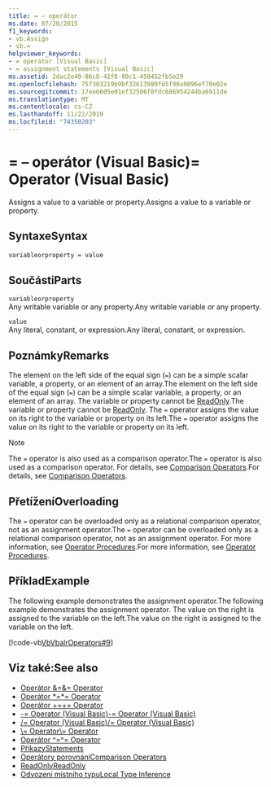 ```yaml
---
title: = – operátor
ms.date: 07/20/2015
f1_keywords:
- vb.Assign
- vb.=
helpviewer_keywords:
- = operator [Visual Basic]
- = assignment statements [Visual Basic]
ms.assetid: 2dac2e49-86c8-42f8-80c1-458452fb5e29
ms.openlocfilehash: 75f303219b9bf32613989f65f90a9096ef70e02e
ms.sourcegitcommit: 17ee6605e01ef32506f8fdc686954244ba6911de
ms.translationtype: MT
ms.contentlocale: cs-CZ
ms.lasthandoff: 11/22/2019
ms.locfileid: "74350203"
---
```

# <a name="-operator-visual-basic"></a><span data-ttu-id="f77a3-102">= – operátor (Visual Basic)</span><span class="sxs-lookup"><span data-stu-id="f77a3-102">= Operator (Visual Basic)</span></span>
<span data-ttu-id="f77a3-103">Assigns a value to a variable or property.</span><span class="sxs-lookup"><span data-stu-id="f77a3-103">Assigns a value to a variable or property.</span></span>  
  
## <a name="syntax"></a><span data-ttu-id="f77a3-104">Syntaxe</span><span class="sxs-lookup"><span data-stu-id="f77a3-104">Syntax</span></span>  
  
```vb  
variableorproperty = value  
```  
  
## <a name="parts"></a><span data-ttu-id="f77a3-105">Součásti</span><span class="sxs-lookup"><span data-stu-id="f77a3-105">Parts</span></span>  
 `variableorproperty`  
 <span data-ttu-id="f77a3-106">Any writable variable or any property.</span><span class="sxs-lookup"><span data-stu-id="f77a3-106">Any writable variable or any property.</span></span>  
  
 `value`  
 <span data-ttu-id="f77a3-107">Any literal, constant, or expression.</span><span class="sxs-lookup"><span data-stu-id="f77a3-107">Any literal, constant, or expression.</span></span>  
  
## <a name="remarks"></a><span data-ttu-id="f77a3-108">Poznámky</span><span class="sxs-lookup"><span data-stu-id="f77a3-108">Remarks</span></span>  
 <span data-ttu-id="f77a3-109">The element on the left side of the equal sign (`=`) can be a simple scalar variable, a property, or an element of an array.</span><span class="sxs-lookup"><span data-stu-id="f77a3-109">The element on the left side of the equal sign (`=`) can be a simple scalar variable, a property, or an element of an array.</span></span> <span data-ttu-id="f77a3-110">The variable or property cannot be [ReadOnly](../../../visual-basic/language-reference/modifiers/readonly.md).</span><span class="sxs-lookup"><span data-stu-id="f77a3-110">The variable or property cannot be [ReadOnly](../../../visual-basic/language-reference/modifiers/readonly.md).</span></span> <span data-ttu-id="f77a3-111">The `=` operator assigns the value on its right to the variable or property on its left.</span><span class="sxs-lookup"><span data-stu-id="f77a3-111">The `=` operator assigns the value on its right to the variable or property on its left.</span></span>  
  
> [!NOTE]
> <span data-ttu-id="f77a3-112">The `=` operator is also used as a comparison operator.</span><span class="sxs-lookup"><span data-stu-id="f77a3-112">The `=` operator is also used as a comparison operator.</span></span> <span data-ttu-id="f77a3-113">For details, see [Comparison Operators](../../../visual-basic/language-reference/operators/comparison-operators.md).</span><span class="sxs-lookup"><span data-stu-id="f77a3-113">For details, see [Comparison Operators](../../../visual-basic/language-reference/operators/comparison-operators.md).</span></span>  
  
## <a name="overloading"></a><span data-ttu-id="f77a3-114">Přetížení</span><span class="sxs-lookup"><span data-stu-id="f77a3-114">Overloading</span></span>  
 <span data-ttu-id="f77a3-115">The `=` operator can be overloaded only as a relational comparison operator, not as an assignment operator.</span><span class="sxs-lookup"><span data-stu-id="f77a3-115">The `=` operator can be overloaded only as a relational comparison operator, not as an assignment operator.</span></span> <span data-ttu-id="f77a3-116">For more information, see [Operator Procedures](../../../visual-basic/programming-guide/language-features/procedures/operator-procedures.md).</span><span class="sxs-lookup"><span data-stu-id="f77a3-116">For more information, see [Operator Procedures](../../../visual-basic/programming-guide/language-features/procedures/operator-procedures.md).</span></span>  
  
## <a name="example"></a><span data-ttu-id="f77a3-117">Příklad</span><span class="sxs-lookup"><span data-stu-id="f77a3-117">Example</span></span>  
 <span data-ttu-id="f77a3-118">The following example demonstrates the assignment operator.</span><span class="sxs-lookup"><span data-stu-id="f77a3-118">The following example demonstrates the assignment operator.</span></span> <span data-ttu-id="f77a3-119">The value on the right is assigned to the variable on the left.</span><span class="sxs-lookup"><span data-stu-id="f77a3-119">The value on the right is assigned to the variable on the left.</span></span>  
  
 [!code-vb[VbVbalrOperators#9](~/samples/snippets/visualbasic/VS_Snippets_VBCSharp/VbVbalrOperators/VB/Class1.vb#9)]  
  
## <a name="see-also"></a><span data-ttu-id="f77a3-120">Viz také:</span><span class="sxs-lookup"><span data-stu-id="f77a3-120">See also</span></span>

- [<span data-ttu-id="f77a3-121">Operátor &=</span><span class="sxs-lookup"><span data-stu-id="f77a3-121">&= Operator</span></span>](../../../visual-basic/language-reference/operators/and-assignment-operator.md)
- [<span data-ttu-id="f77a3-122">Operátor \*=</span><span class="sxs-lookup"><span data-stu-id="f77a3-122">\*= Operator</span></span>](../../../visual-basic/language-reference/operators/multiplication-assignment-operator.md)
- [<span data-ttu-id="f77a3-123">Operátor +=</span><span class="sxs-lookup"><span data-stu-id="f77a3-123">+= Operator</span></span>](../../../visual-basic/language-reference/operators/addition-assignment-operator.md)
- [<span data-ttu-id="f77a3-124">-= Operator (Visual Basic)</span><span class="sxs-lookup"><span data-stu-id="f77a3-124">-= Operator (Visual Basic)</span></span>](../../../visual-basic/language-reference/operators/subtraction-assignment-operator.md)
- [<span data-ttu-id="f77a3-125">/= Operator (Visual Basic)</span><span class="sxs-lookup"><span data-stu-id="f77a3-125">/= Operator (Visual Basic)</span></span>](../../../visual-basic/language-reference/operators/floating-point-division-assignment-operator.md)
- [<span data-ttu-id="f77a3-126">\\= Operator</span><span class="sxs-lookup"><span data-stu-id="f77a3-126">\\= Operator</span></span>](../../../visual-basic/language-reference/operators/integer-division-assignment-operator.md)
- [<span data-ttu-id="f77a3-127">Operátor ^=</span><span class="sxs-lookup"><span data-stu-id="f77a3-127">^= Operator</span></span>](../../../visual-basic/language-reference/operators/exponentiation-assignment-operator.md)
- [<span data-ttu-id="f77a3-128">Příkazy</span><span class="sxs-lookup"><span data-stu-id="f77a3-128">Statements</span></span>](../../../visual-basic/programming-guide/language-features/statements.md)
- [<span data-ttu-id="f77a3-129">Operátory porovnání</span><span class="sxs-lookup"><span data-stu-id="f77a3-129">Comparison Operators</span></span>](../../../visual-basic/language-reference/operators/comparison-operators.md)
- [<span data-ttu-id="f77a3-130">ReadOnly</span><span class="sxs-lookup"><span data-stu-id="f77a3-130">ReadOnly</span></span>](../../../visual-basic/language-reference/modifiers/readonly.md)
- [<span data-ttu-id="f77a3-131">Odvození místního typu</span><span class="sxs-lookup"><span data-stu-id="f77a3-131">Local Type Inference</span></span>](../../../visual-basic/programming-guide/language-features/variables/local-type-inference.md)
